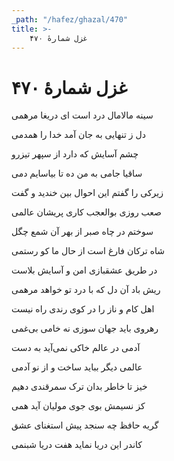 ```yaml
---
_path: "/hafez/ghazal/470"
title: >-
    غزل شمارهٔ ۴۷۰
---
```

# غزل شمارهٔ ۴۷۰

<div class="b" id="bn1"><div class="m1"><p>سینه مالامال درد است ای دریغا مرهمی</p></div>
<div class="m2"><p>دل ز تنهایی به جان آمد خدا را همدمی</p></div></div>
<div class="b" id="bn2"><div class="m1"><p>چشم آسایش که دارد از سپهر تیزرو</p></div>
<div class="m2"><p>ساقیا جامی به من ده تا بیاسایم دمی</p></div></div>
<div class="b" id="bn3"><div class="m1"><p>زیرکی را گفتم این احوال بین خندید و گفت</p></div>
<div class="m2"><p>صعب روزی بوالعجب کاری پریشان عالمی</p></div></div>
<div class="b" id="bn4"><div class="m1"><p>سوختم در چاه صبر از بهر آن شمع چگل</p></div>
<div class="m2"><p>شاه ترکان فارغ است از حال ما کو رستمی</p></div></div>
<div class="b" id="bn5"><div class="m1"><p>در طریق عشقبازی امن و آسایش بلاست</p></div>
<div class="m2"><p>ریش باد آن دل که با درد تو خواهد مرهمی</p></div></div>
<div class="b" id="bn6"><div class="m1"><p>اهل کام و ناز را در کوی رندی راه نیست</p></div>
<div class="m2"><p>رهروی باید جهان سوزی نه خامی بی‌غمی</p></div></div>
<div class="b" id="bn7"><div class="m1"><p>آدمی در عالم خاکی نمی‌آید به دست</p></div>
<div class="m2"><p>عالمی دیگر بباید ساخت و از نو آدمی</p></div></div>
<div class="b" id="bn8"><div class="m1"><p>خیز تا خاطر بدان ترک سمرقندی دهیم</p></div>
<div class="m2"><p>کز نسیمش بوی جوی مولیان آید همی</p></div></div>
<div class="b" id="bn9"><div class="m1"><p>گریه حافظ چه سنجد پیش استغنای عشق</p></div>
<div class="m2"><p>کاندر این دریا نماید هفت دریا شبنمی</p></div></div>
